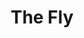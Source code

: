 ---
title: "The Fly"

year: 1986

director: "David Cronenberg"

summary: "A man turns into a fly"

comment: "If someone namedrops the genre 'body-horror', this is one example of it"

image: "https://media.giphy.com/media/3o7TKEky8X2OwuavPq/giphy.gif"

imdb: "https://www.imdb.com/title/tt0091064/"

quotes:
---